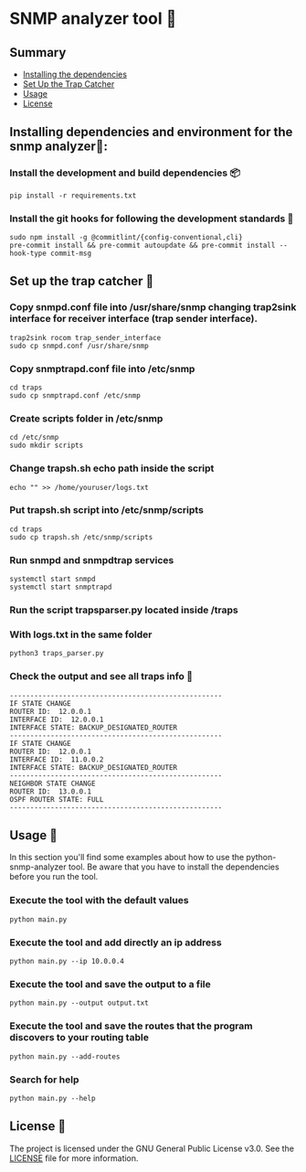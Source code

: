 # SNMP analyzer tool 🐍

## Summary
- [Installing the dependencies](#installing-dependencies-and-environment-for-the-snmp-analyzer)
- [Set Up the Trap Catcher](#set-up-the-trap-catcher-)
- [Usage](#usage-)
- [License](#license-)

## Installing dependencies and environment for the snmp analyzer🌲:

### Install the development and build dependencies 📦
```shell
pip install -r requirements.txt
```

### Install the git hooks for following the development standards 🧍
```shell
sudo npm install -g @commitlint/{config-conventional,cli}
pre-commit install && pre-commit autoupdate && pre-commit install --hook-type commit-msg
```
## Set up the trap catcher 🥅
### Copy snmpd.conf file into /usr/share/snmp changing trap2sink interface for receiver interface (trap sender interface).
```shell
trap2sink rocom trap_sender_interface
sudo cp snmpd.conf /usr/share/snmp
```
### Copy snmptrapd.conf file into /etc/snmp
```shell
cd traps
sudo cp snmptrapd.conf /etc/snmp
```
### Create scripts folder in /etc/snmp
```shell
cd /etc/snmp
sudo mkdir scripts
```
### Change trapsh.sh echo path inside the script
```shell
echo "" >> /home/youruser/logs.txt
```
### Put trapsh.sh script into /etc/snmp/scripts 
```shell
cd traps
sudo cp trapsh.sh /etc/snmp/scripts
```
### Run snmpd and snmpdtrap services
```shell
systemctl start snmpd
systemctl start snmptrapd
```
### Run the script  trapsparser.py located inside /traps
### With logs.txt in the same folder
```shell
python3 traps_parser.py
```
### Check the output and see all traps info 🦆
```shell
----------------------------------------------------
IF STATE CHANGE
ROUTER ID:  12.0.0.1
INTERFACE ID:  12.0.0.1
INTERFACE STATE: BACKUP_DESIGNATED_ROUTER
----------------------------------------------------
IF STATE CHANGE
ROUTER ID:  12.0.0.1
INTERFACE ID:  11.0.0.2
INTERFACE STATE: BACKUP_DESIGNATED_ROUTER
----------------------------------------------------
NEIGHBOR STATE CHANGE
ROUTER ID:  13.0.0.1
OSPF ROUTER STATE: FULL
----------------------------------------------------
```

## Usage 📕
In this section you'll find some examples about how to use the python-snmp-analyzer tool. Be aware that you have to install
the dependencies before you run the tool.

### Execute the tool with the default values
```shell
python main.py
```

### Execute the tool and add directly an ip address
```shell
python main.py --ip 10.0.0.4
```

### Execute the tool and save the output to a file
```shell
python main.py --output output.txt
```

### Execute the tool and save the routes that the program discovers to your routing table
```shell
python main.py --add-routes
```

### Search for help
```shell
python main.py --help
```

## License 👮
The project is licensed under the GNU General Public License v3.0. See the [LICENSE](LICENSE) file for more information.
